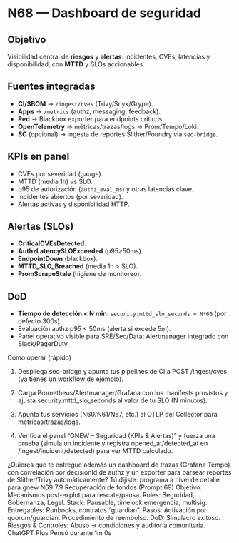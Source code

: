# N68 — Dashboard de seguridad

## Objetivo
Visibilidad central de **riesgos** y **alertas**: incidentes, CVEs, latencias y disponibilidad, con **MTTD** y SLOs accionables.

## Fuentes integradas
- **CI/SBOM** → `/ingest/cves` (Trivy/Snyk/Grype).
- **Apps** → `/metrics` (authz, messaging, feedback).
- **Red** → Blackbox exporter para endpoints críticos.
- **OpenTelemetry** → métricas/trazas/logs → Prom/Tempo/Loki.
- **SC** (opcional) → ingesta de reportes Slither/Foundry via `sec-bridge`.

## KPIs en panel
- CVEs por severidad (gauge).
- MTTD (media 1h) vs SLO.
- p95 de autorización (`authz_eval_ms`) y otras latencias clave.
- Incidentes abiertos (por severidad).
- Alertas activas y disponibilidad HTTP.

## Alertas (SLOs)
- **CriticalCVEsDetected**.
- **AuthzLatencySLOExceeded** (p95>50ms).
- **EndpointDown** (blackbox).
- **MTTD_SLO_Breached** (media 1h > SLO).
- **PromScrapeStale** (higiene de monitoreo).

## DoD
- **Tiempo de detección < N min**: `security:mttd_slo_seconds = N*60` (por defecto 300s).
- Evaluación authz p95 < 50ms (alerta si excede 5m).
- Panel operativo visible para SRE/Sec/Data; Alertmanager integrado con Slack/PagerDuty.

 
Cómo operar (rápido)
1.	Despliega sec-bridge y apunta tus pipelines de CI a POST /ingest/cves (ya tienes un workflow de ejemplo).

2.	Carga Prometheus/Alertmanager/Grafana con los manifests provistos y ajusta security:mttd_slo_seconds al valor de tu SLO (N minutos).

3.	Apunta tus servicios (N60/N61/N67, etc.) al OTLP del Collector para métricas/trazas/logs.

4.	Verifica el panel “GNEW – Seguridad (KPIs & Alertas)” y fuerza una prueba (simula un incidente y registra opened_at/detected_at en /ingest/incident/detected) para ver MTTD calculado.

¿Quieres que te entregue además un dashboard de trazas (Grafana Tempo) con correlación por decisionId de authz y un exporter para parsear reportes de Slither/Trivy automáticamente?
Tú dijiste:
programa a nivel de detalle para gnew N69 7.9 Recuperación de fondos (Prompt 69) Objetivo: Mecanismos post-explot para rescate/pausa. Roles: Seguridad, Gobernanza, Legal. Stack: Pausable, timelock emergencia, multisig. Entregables: Runbooks, contratos “guardian”. Pasos: Activación por quorum/guardian. Procedimiento de reembolso. DoD: Simulacro exitoso. Riesgos & Controles: Abuso → condiciones y auditoría comunitaria.
ChatGPT Plus
Pensó durante 1m 0s
